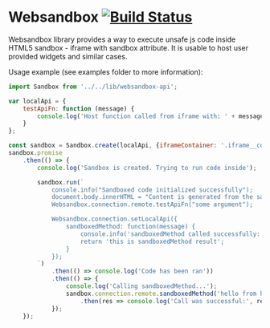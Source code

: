 # Websandbox [![Build Status](https://travis-ci.org/huston007/websandbox.svg?branch=master)](https://travis-ci.org/huston007/websandbox)

Websandbox library provides a way to execute unsafe js code inside HTML5 sandbox - iframe with sandbox attribute.
It is usable to host user provided widgets and similar cases.

Usage example (see examples folder to more information): 
```js
import Sandbox from '../../lib/websandbox-api';

var localApi = {
    testApiFn: function (message) {
        console.log('Host function called from iframe with: ' + message);
    }
};

const sandbox = Sandbox.create(localApi, {iframeContainer: '.iframe__container', frameClassName: 'simple__iframe'});
sandbox.promise
    .then(() => {
        console.log('Sandbox is created. Trying to run code inside');

        sandbox.run(`
            console.info("Sandboxed code initialized successfully");
            document.body.innerHTML = "Content is generated from the sandbox";
            Websandbox.connection.remote.testApiFn("some argument");

            Websandbox.connection.setLocalApi({
                sandboxedMethod: function(message) {
                    console.info('sandboxedMethod called successfully:', message);
                    return 'this is sandboxedMethod result';
                }
            });
        `)
            .then(() => console.log('Code has been ran'))
            .then(() => {
                console.log('Calling sandboxedMethod...');
                sandbox.connection.remote.sandboxedMethod('hello from host')
                    .then(res => console.log('Call was successful:', res));
            });
    });


```